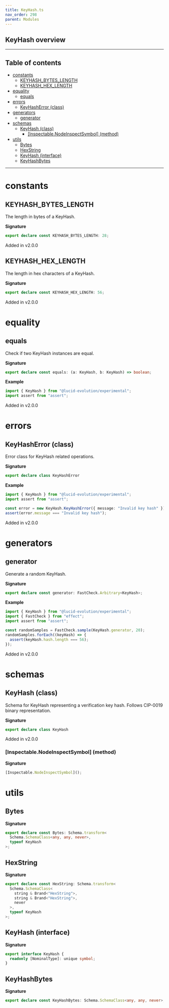 ```yaml
---
title: KeyHash.ts
nav_order: 298
parent: Modules
---
```


## KeyHash overview

---

<h2 class="text-delta">Table of contents</h2>

- [constants](#constants)
  - [KEYHASH_BYTES_LENGTH](#keyhash_bytes_length)
  - [KEYHASH_HEX_LENGTH](#keyhash_hex_length)
- [equality](#equality)
  - [equals](#equals)
- [errors](#errors)
  - [KeyHashError (class)](#keyhasherror-class)
- [generators](#generators)
  - [generator](#generator)
- [schemas](#schemas)
  - [KeyHash (class)](#keyhash-class)
    - [[Inspectable.NodeInspectSymbol] (method)](#inspectablenodeinspectsymbol-method)
- [utils](#utils)
  - [Bytes](#bytes)
  - [HexString](#hexstring)
  - [KeyHash (interface)](#keyhash-interface)
  - [KeyHashBytes](#keyhashbytes)

---

# constants

## KEYHASH_BYTES_LENGTH

The length in bytes of a KeyHash.

**Signature**

```ts
export declare const KEYHASH_BYTES_LENGTH: 28;
```

Added in v2.0.0

## KEYHASH_HEX_LENGTH

The length in hex characters of a KeyHash.

**Signature**

```ts
export declare const KEYHASH_HEX_LENGTH: 56;
```

Added in v2.0.0

# equality

## equals

Check if two KeyHash instances are equal.

**Signature**

```ts
export declare const equals: (a: KeyHash, b: KeyHash) => boolean;
```

**Example**

```ts
import { KeyHash } from "@lucid-evolution/experimental";
import assert from "assert";
```

Added in v2.0.0

# errors

## KeyHashError (class)

Error class for KeyHash related operations.

**Signature**

```ts
export declare class KeyHashError
```

**Example**

```ts
import { KeyHash } from "@lucid-evolution/experimental";
import assert from "assert";

const error = new KeyHash.KeyHashError({ message: "Invalid key hash" });
assert(error.message === "Invalid key hash");
```

Added in v2.0.0

# generators

## generator

Generate a random KeyHash.

**Signature**

```ts
export declare const generator: FastCheck.Arbitrary<KeyHash>;
```

**Example**

```ts
import { KeyHash } from "@lucid-evolution/experimental";
import { FastCheck } from "effect";
import assert from "assert";

const randomSamples = FastCheck.sample(KeyHash.generator, 20);
randomSamples.forEach((keyHash) => {
  assert(keyHash.hash.length === 56);
});
```

Added in v2.0.0

# schemas

## KeyHash (class)

Schema for KeyHash representing a verification key hash.
Follows CIP-0019 binary representation.

**Signature**

```ts
export declare class KeyHash
```

Added in v2.0.0

### [Inspectable.NodeInspectSymbol] (method)

**Signature**

```ts
[Inspectable.NodeInspectSymbol]();
```

# utils

## Bytes

**Signature**

```ts
export declare const Bytes: Schema.transform<
  Schema.SchemaClass<any, any, never>,
  typeof KeyHash
>;
```

## HexString

**Signature**

```ts
export declare const HexString: Schema.transform<
  Schema.SchemaClass<
    string & Brand<"HexString">,
    string & Brand<"HexString">,
    never
  >,
  typeof KeyHash
>;
```

## KeyHash (interface)

**Signature**

```ts
export interface KeyHash {
  readonly [NominalType]: unique symbol;
}
```

## KeyHashBytes

**Signature**

```ts
export declare const KeyHashBytes: Schema.SchemaClass<any, any, never>;
```
